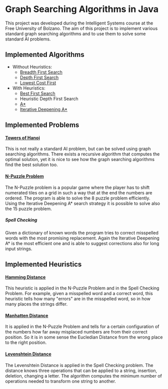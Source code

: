 Graph Searching Algorithms in Java
==================================

This project was developed during the Intelligent Systems course at the Free University of Bolzano.
The aim of this project is to implement various standard graph searching algorithms and to use them to solve some standard AI problems.


Implemented Algorithms
----------------------

* Without Heuristics:
  * [Breadth First Search](http://en.wikipedia.org/wiki/Breadth-first_search)
  * [Depth First Search](http://en.wikipedia.org/wiki/Depth-first_search)
  * [Lowest Cost First](http://artint.info/html/ArtInt_55.html)
* With Heuristics:
  * [Best First Search](http://en.wikipedia.org/wiki/Best-first_search)
  * Heuristic Depth First Search
  * [A\*](http://en.wikipedia.org/wiki/A*_search_algorithm)
  * [Iterative Deepening A\*](http://en.wikipedia.org/wiki/IDA*)

Implemented Problems
--------------------

  
#### [Towers of Hanoi](http://en.wikipedia.org/wiki/Tower_of_Hanoi)

This is not really a standard AI problem, but can be solved using graph searching algorithms. There exists a recursive algorithm that computes the optimal solution, yet it is nice to see how the graph searching algorithms find the best solution too.


#### [N-Puzzle Problem](http://en.wikipedia.org/wiki/Fifteen_puzzle)

The N-Puzzle problem is a popular game where the player has to shift numerated tiles on a grid in such a way that at the end the numbers are ordered. The program is able to solve the 8 puzzle problem efficiently. Using the Iterative Deepening A\* search strategy it is possible to solve also the 15 puzzle problem.


##### Spell Checking

Given a dictionary of known words the program tries to correct misspelled words with the most promising replacement. Again the Iterative Deepening A\* is the most efficient one and is able to suggest corrections also for long input strings.


Implemented Heuristics
----------------------

#### [Hamming Distance](http://en.wikipedia.org/wiki/Hamming_distance)

This heuristic is applied in the N-Puzzle Problem and in the Spell Checking Problem. For example, given a misspelled word and a correct word, this heuristic tells how many "errors" are in the misspelled word, so in how many places the strings differ.


#### [Manhatten Distance](http://en.wikipedia.org/wiki/Taxicab_geometry )

It is applied in the N-Puzzle Problem and tells for a certain configuration of the numbers how far away misplaced numbers are from their correct position. So it is in some sense the Eucledian Distance from the wrong place to the right position.


#### [Levenshtein Distance](http://en.wikipedia.org/wiki/Levenshtein_distance)

The Levenshtein Distance is applied in the Spell Checking problem. The distance knows three operations that can be applied to a string, insertion, deletion, changing a letter. The algorithm computes the minimum number of operations needed to transform one string to another.